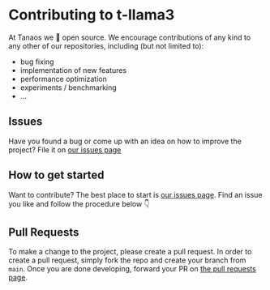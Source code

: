 # Contributing to t-llama3
At Tanaos we 🧡 open source. We encourage contributions of any kind to any other of our repositories, including (but not limited to):

- bug fixing
- implementation of new features
- performance optimization
- experiments / benchmarking
- ...

## Issues
Have you found a bug or come up with an idea on how to improve the project? File it on [our issues page](https://github.com/tanaos/t-llama3/issues)

## How to get started

Want to contribute? The best place to start is [our issues page](https://github.com/tanaos/t-llama3/issues). Find an issue you like and follow the procedure below 👇

## Pull Requests
To make a change to the project, please create a pull request. In order to create a pull request, simply fork the repo and create your branch from `main`. Once you are done developing, forward your PR on [the pull requests page](https://github.com/tanaos/t-llama3/pulls).
